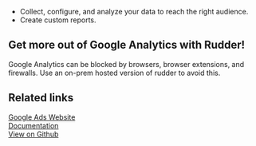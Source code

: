 - Collect, configure, and analyze your data to reach the right audience.
- Create custom reports.

## Get more out of Google Analytics with Rudder!

Google Analytics can be blocked by browsers, browser extensions, and firewalls. Use an on-prem hosted version of rudder to avoid this.

## Related links

[Google Ads Website][]  
[Documentation][]  
[View on Github][]

[//]: # "These are reference links used in the body of this note and get stripped out when the markdown processor does its job. There is no need to format nicely because it shouldn't be seen. Thanks SO - http://stackoverflow.com/questions/4823468/store-comments-in-markdown-syntax"
[google Ads website]: https://analytics.google.com/analytics/web/
[documentation]: https://docs.rudderlabs.com/
[view on github]: https://github.com/rudderlabs/rudder-transformer/tree/master/v0/ga
